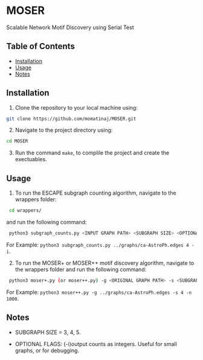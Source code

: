# MOSER
 Scalable Network Motif Discovery using Serial Test

## Table of Contents

- [Installation](#installation)
- [Usage](#usage)
- [Notes](#notes)


## Installation

1. Clone the repository to your local machine using: 
 ```Bash
 git clone https://github.com/momatinaj/MOSER.git
 ```

2. Navigate to the project directory using:
 ```Bash
 cd MOSER
 ```
3. Run the command `make`, to complile the project and create the exectuables.

## Usage

1. To run the ESCAPE subgraph counting algorithm, navigate to the wrappers folder:
```Bash
 cd wrappers/
 ```
and run the following command:
```Bash
 python3 subgraph_counts.py <INPUT GRAPH PATH> <SUBGRAPH SIZE> <OPTIONAL FLAGS>
 ```
For Example:
`python3 subgraph_counts.py ../graphs/ca-AstroPh.edges 4 -i`.

2. To run the MOSER+ or MOSER++ motif discovery algorithm, navigate to the wrappers folder and run the following command:
```Bash
 python3 moser+.py (or moser++.py) -g <ORIGINAL GRAPH PATH> -s <SUBGRAPH SIZE> -n <NUMBER OF STEPS>
 ```
For Example:
`python3 moser++.py -g ../graphs/ca-AstroPh.edges -s 4 -n 1000`.


## Notes

- SUBGRAPH SIZE = 3, 4, 5.

- OPTIONAL FLAGS: (-i)output counts as integers. Useful for small graphs, or for debugging.


